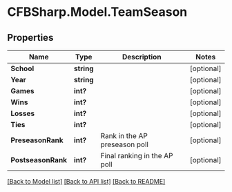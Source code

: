 # CFBSharp.Model.TeamSeason
## Properties

Name | Type | Description | Notes
------------ | ------------- | ------------- | -------------
**School** | **string** |  | [optional] 
**Year** | **string** |  | [optional] 
**Games** | **int?** |  | [optional] 
**Wins** | **int?** |  | [optional] 
**Losses** | **int?** |  | [optional] 
**Ties** | **int?** |  | [optional] 
**PreseasonRank** | **int?** | Rank in the AP preseason poll | [optional] 
**PostseasonRank** | **int?** | Final ranking in the AP poll | [optional] 

[[Back to Model list]](../README.md#documentation-for-models) [[Back to API list]](../README.md#documentation-for-api-endpoints) [[Back to README]](../README.md)

